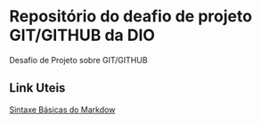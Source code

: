 # Repositório do deafio de projeto GIT/GITHUB da DIO
Desafio de Projeto sobre GIT/GITHUB
## Link Uteis
[Sintaxe Básicas do Markdow](https://www.markdownguide.org/)
